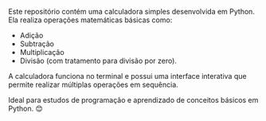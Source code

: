 Este repositório contém uma calculadora simples desenvolvida em Python. Ela realiza operações matemáticas básicas como:

- Adição
- Subtração
- Multiplicação
- Divisão (com tratamento para divisão por zero).
  
A calculadora funciona no terminal e possui uma interface interativa que permite realizar múltiplas operações em sequência.
    
Ideal para estudos de programação e aprendizado de conceitos básicos em Python. 😊
